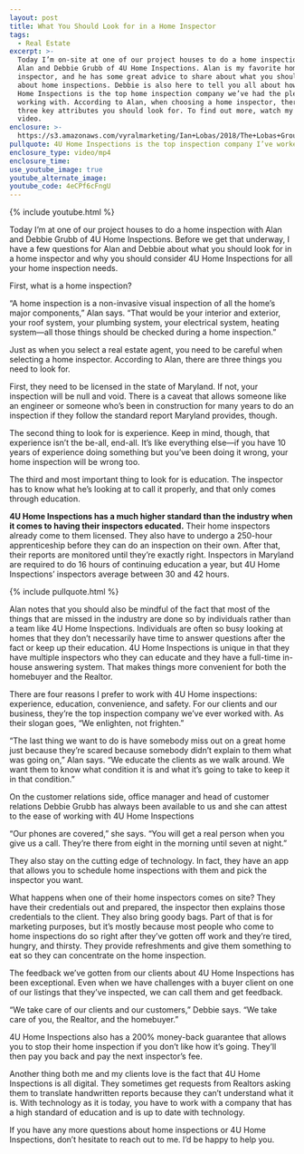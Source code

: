 ```yaml
---
layout: post
title: What You Should Look for in a Home Inspector
tags:
  - Real Estate
excerpt: >-
  Today I’m on-site at one of our project houses to do a home inspection with
  Alan and Debbie Grubb of 4U Home Inspections. Alan is my favorite home
  inspector, and he has some great advice to share about what you should know
  about home inspections. Debbie is also here to tell you all about how why 4U
  Home Inspections is the top home inspection company we’ve had the pleasure of
  working with. According to Alan, when choosing a home inspector, there are
  three key attributes you should look for. To find out more, watch my latest
  video.
enclosure: >-
  https://s3.amazonaws.com/vyralmarketing/Ian+Lobas/2018/The+Lobas+Group-+Tips+for+Getting+a+Great+Home+Inspector.mp4
pullquote: 4U Home Inspections is the top inspection company I’ve worked with.
enclosure_type: video/mp4
enclosure_time:
use_youtube_image: true
youtube_alternate_image:
youtube_code: 4eCPf6cFngU
---
```



{% include youtube.html %}

Today I’m at one of our project houses to do a home inspection with Alan and Debbie Grubb of 4U Home Inspections. Before we get that underway, I have a few questions for Alan and Debbie about what you should look for in a home inspector and why you should consider 4U Home Inspections for all your home inspection needs.

First, what is a home inspection?

“A home inspection is a non-invasive visual inspection of all the home’s major components,” Alan says. “That would be your interior and exterior, your roof system, your plumbing system, your electrical system, heating system—all those things should be checked during a home inspection.”

Just as when you select a real estate agent, you need to be careful when selecting a home inspector. According to Alan, there are three things you need to look for.

First, they need to be licensed in the state of Maryland. If not, your inspection will be null and void. There is a caveat that allows someone like an engineer or someone who’s been in construction for many years to do an inspection if they follow the standard report Maryland provides, though.

The second thing to look for is experience. Keep in mind, though, that experience isn’t the be-all, end-all. It’s like everything else—if you have 10 years of experience doing something but you’ve been doing it wrong, your home inspection will be wrong too.

The third and most important thing to look for is education. The inspector has to know what he’s looking at to call it properly, and that only comes through education.

**4U Home Inspections has a much higher standard than the industry when it comes to having their inspectors educated.** Their home inspectors already come to them licensed. They also have to undergo a 250-hour apprenticeship before they can do an inspection on their own. After that, their reports are monitored until they’re exactly right. Inspectors in Maryland are required to do 16 hours of continuing education a year, but 4U Home Inspections’ inspectors average between 30 and 42 hours.

{% include pullquote.html %}

Alan notes that you should also be mindful of the fact that most of the things that are missed in the industry are done so by individuals rather than a team like 4U Home Inspections. Individuals are often so busy looking at homes that they don’t necessarily have time to answer questions after the fact or keep up their education. 4U Home Inspections is unique in that they have multiple inspectors who they can educate and they have a full-time in-house answering system. That makes things more convenient for both the homebuyer and the Realtor.

There are four reasons I prefer to work with 4U Home inspections: experience, education, convenience, and safety. For our clients and our business, they’re the top inspection company we’ve ever worked with. As their slogan goes, “We enlighten, not frighten.”

“The last thing we want to do is have somebody miss out on a great home just because they’re scared because somebody didn’t explain to them what was going on,” Alan says. “We educate the clients as we walk around. We want them to know what condition it is and what it’s going to take to keep it in that condition.”

On the customer relations side, office manager and head of customer relations Debbie Grubb has always been available to us and she can attest to the ease of working with 4U Home Inspections

“Our phones are covered,” she says. “You will get a real person when you give us a call. They’re there from eight in the morning until seven at night.”

They also stay on the cutting edge of technology. In fact, they have an app that allows you to schedule home inspections with them and pick the inspector you want.

What happens when one of their home inspectors comes on site? They have their credentials out and prepared, the inspector then explains those credentials to the client. They also bring goody bags. Part of that is for marketing purposes, but it’s mostly because most people who come to home inspections do so right after they’ve gotten off work and they’re tired, hungry, and thirsty. They provide refreshments and give them something to eat so they can concentrate on the home inspection.

The feedback we’ve gotten from our clients about 4U Home Inspections has been exceptional. Even when we have challenges with a buyer client on one of our listings that they’ve inspected, we can call them and get feedback.

“We take care of our clients and our customers,” Debbie says. “We take care of you, the Realtor, and the homebuyer.”

4U Home Inspections also has a 200% money-back guarantee that allows you to stop their home inspection if you don’t like how it’s going. They’ll then pay you back and pay the next inspector’s fee.

Another thing both me and my clients love is the fact that 4U Home Inspections is all digital. They sometimes get requests from Realtors asking them to translate handwritten reports because they can’t understand what it is. With technology as it is today, you have to work with a company that has a high standard of education and is up to date with technology.

If you have any more questions about home inspections or 4U Home Inspections, don’t hesitate to reach out to me. I’d be happy to help you.
